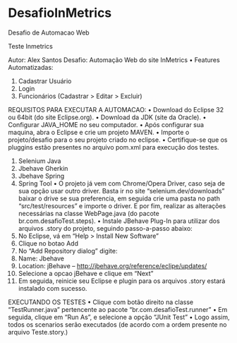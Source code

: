 # DesafioInMetrics
Desafio de Automacao Web

Teste Inmetrics 

Autor: Alex Santos
Desafio: Automação Web do site InMetrics
•	Features Automatizadas: 
1.	Cadastrar Usuário
2.	Login
3.	Funcionários (Cadastrar > Editar > Excluir)

REQUISITOS PARA EXECUTAR A AUTOMACAO:
•	Download do Eclipse 32 ou 64bit (do site Eclipse.org).
•	Download da JDK (site da Oracle).
•	Configurar JAVA_HOME no seu computador.
•	Após configurar sua maquina, abra o Eclipse e crie um projeto MAVEN.
•	Importe o projeto/desafio para o seu projeto criado no eclipse.
•	Certifique-se que os pluggins estão presentes no arquivo pom.xml para execução dos testes.
1.	Selenium Java
2.	Jbehave Gherkin
3.	Jbehave Spring
4.	Spring Tool
•	O projeto já vem com Chrome/Opera Driver, caso seja de sua opção usar outro driver. Basta ir no site “selenium.dev/downloads” baixar o drive se sua preferencia, em seguida crie uma pasta no path “src/test/resources” e importe o driver. E por fim, realizar as alterações necessárias na classe WebPage.java (do pacote br.com.desafioTest.steps). 
•	Instale JBehave Plug-In para utilizar dos arquivos .story do projeto, seguindo passo-a-passo abaixo:
1.	No Eclipse, vá em “Help > Install New Software”
2.	Clique no botao Add
3.	No “Add Repository dialog” digite: 
4.	Name: Jbehave
5.	Location: jBehave – http://jbehave.org/reference/eclipe/updates/
6.	Selecione a opcao jBehave e clique em “Next”
7.	Em seguida, reinicie seu Eclipse e plugin para os arquivos .story estará instalado com sucesso. 


EXECUTANDO OS TESTES
•	Clique com botão direito na classe “TestRunner.java” pertencente ao pacote “br.com.desafioTest.runner”
•	Em seguida, clique em “Run As”, e selecione a opção “JUnit Test”
•	Logo assim, todos os scenarios serão executados (de acordo com a ordem presente no arquivo Teste.story.) 



